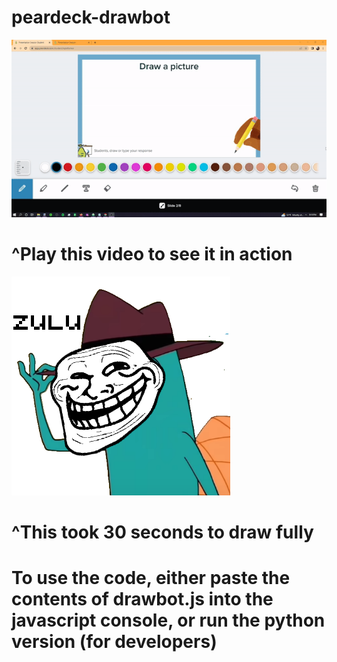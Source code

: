 # peardeck-drawbot
<img src="mariodrawing.gif"></img>
<h1>^Play this video to see it in action</h1>
<img src="pixelart.png"></img>
<h1>^This took 30 seconds to draw fully</h1>
<h1>To use the code, either paste the contents of drawbot.js into the javascript console, or run the python version (for developers)</h1>
